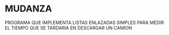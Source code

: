 # MUDANZA
PROGRAMA QUE IMPLEMENTA LISTAS ENLAZADAS SIMPLES PARA MEDIR EL TIEMPO QUE SE TARDARIA EN DESCARGAR UN CAMION
